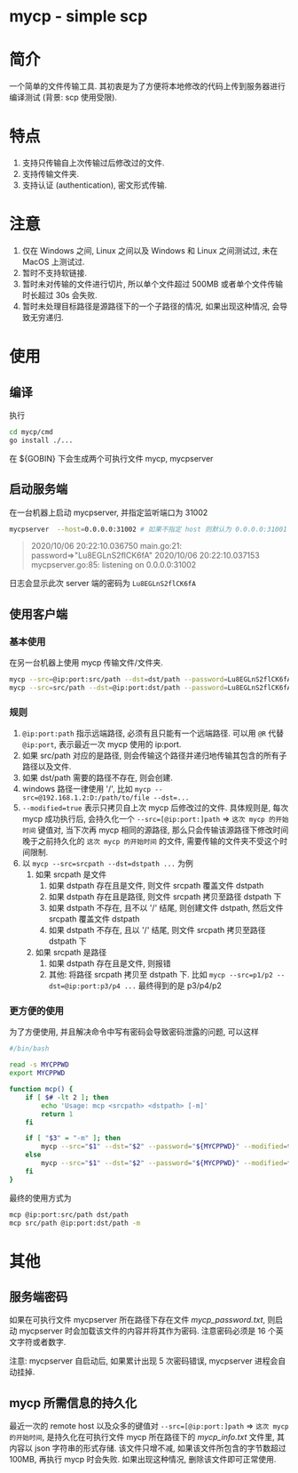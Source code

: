 # mycp - simple scp

# 简介
一个简单的文件传输工具. 其初衷是为了方便将本地修改的代码上传到服务器进行编译测试 (背景: scp 使用受限).

# 特点

1. 支持只传输自上次传输过后修改过的文件.
2. 支持传输文件夹.
3. 支持认证 (authentication), 密文形式传输.

# 注意

1. 仅在 Windows 之间, Linux 之间以及 Windows 和 Linux 之间测试过, 未在 MacOS 上测试过.
2. 暂时不支持软链接.
3. 暂时未对传输的文件进行切片, 所以单个文件超过 500MB 或者单个文件传输时长超过 30s 会失败.
4. 暂时未处理目标路径是源路径下的一个子路径的情况, 如果出现这种情况, 会导致无穷递归.

# 使用

## 编译

执行

``` bash
cd mycp/cmd
go install ./...
```

在 ${GOBIN} 下会生成两个可执行文件 mycp, mycpserver

## 启动服务端

在一台机器上启动 mycpserver, 并指定监听端口为 31002

``` bash
mycpserver  --host=0.0.0.0:31002 # 如果不指定 host 则默认为 0.0.0.0:31001
```

> 2020/10/06 20:22:10.036750 main.go:21: password=>"Lu8EGLnS2flCK6fA"
> 2020/10/06 20:22:10.037153 mycpserver.go:85: listening on 0.0.0.0:31002

日志会显示此次 server 端的密码为 `Lu8EGLnS2flCK6fA`

## 使用客户端

### 基本使用

在另一台机器上使用 mycp 传输文件/文件夹.

``` bash
mycp --src=@ip:port:src/path --dst=dst/path --password=Lu8EGLnS2flCK6fA --modified=false
mycp --src=src/path --dst=@ip:port:dst/path --password=Lu8EGLnS2flCK6fA --modified=true
```

### 规则

1. `@ip:port:path` 指示远端路径, 必须有且只能有一个远端路径. 可以用 `@R` 代替 `@ip:port`, 表示最近一次 mycp 使用的 ip:port.
2. 如果 src/path 对应的是路径, 则会传输这个路径并递归地传输其包含的所有子路径以及文件.
3. 如果 dst/path 需要的路径不存在, 则会创建.
4. windows 路径一律使用 '/', 比如 `mycp --src=@192.168.1.2:D:/path/to/file --dst=...`
5. `--modified=true` 表示只拷贝自上次 mycp 后修改过的文件. 具体规则是, 每次 mycp 成功执行后, 会持久化一个 `--src=[@ip:port:]path` => `这次 mycp 的开始时间` 键值对, 当下次再 mycp 相同的源路径, 那么只会传输该源路径下修改时间晚于之前持久化的 `这次 mycp 的开始时间` 的文件, 需要传输的文件夹不受这个时间限制.
6. 以 `mycp --src=srcpath --dst=dstpath ...` 为例
   1. 如果 srcpath 是文件
      1. 如果 dstpath 存在且是文件, 则文件 srcpath 覆盖文件 dstpath
      2. 如果 dstpath 存在且是路径, 则文件 srcpath 拷贝至路径 dstpath 下
      3. 如果 dstpath 不存在, 且不以 '/' 结尾, 则创建文件 dstpath, 然后文件 srcpath 覆盖文件 dstpath
      4. 如果 dstpath 不存在, 且以 '/' 结尾, 则文件 srcpath 拷贝至路径 dstpath 下
   2. 如果 srcpath 是路径
      1. 如果 dstpath 存在且是文件, 则报错
      2. 其他: 将路径 srcpath 拷贝至 dstpath 下. 比如 `mycp --src=p1/p2 --dst=@ip:port:p3/p4 ...` 最终得到的是 p3/p4/p2

### 更方便的使用

为了方便使用, 并且解决命令中写有密码会导致密码泄露的问题, 可以这样

``` bash
#/bin/bash

read -s MYCPPWD
export MYCPPWD

function mcp() {
    if [ $# -lt 2 ]; then
        echo 'Usage: mcp <srcpath> <dstpath> [-m]'
        return 1
    fi

    if [ "$3" = "-m" ]; then
        mycp --src="$1" --dst="$2" --password="${MYCPPWD}" --modified=true
    else
        mycp --src="$1" --dst="$2" --password="${MYCPPWD}" --modified=false
    fi
}
```

最终的使用方式为

``` bash
mcp @ip:port:src/path dst/path
mcp src/path @ip:port:dst/path -m
```

# 其他

## 服务端密码

如果在可执行文件 mycpserver 所在路径下存在文件 *mycp_password.txt*, 则启动 mycpserver 时会加载该文件的内容并将其作为密码. 注意密码必须是 16 个英文字符或者数字.

注意: mycpserver 自启动后, 如果累计出现 5 次密码错误, mycpserver 进程会自动挂掉.

## mycp 所需信息的持久化

最近一次的 remote host 以及众多的键值对 `--src=[@ip:port:]path` => `这次 mycp 的开始时间`, 是持久化在可执行文件 mycp 所在路径下的 *mycp_info.txt* 文件里, 其内容以 json 字符串的形式存储. 该文件只增不减, 如果该文件所包含的字节数超过 100MB, 再执行 mycp 时会失败. 如果出现这种情况, 删除该文件即可正常使用.


